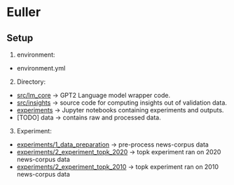 # Euller

## Setup

1. environment:

+ environment.yml


2. Directory:

+ [src/lm_core](https://github.com/Lawliet19189/Euller/tree/main/src/lm_core) -> GPT2 Language model wrapper code.
+ [src/insights](https://github.com/Lawliet19189/Euller/tree/main/src/insights) -> source code for computing insights out of validation data.
+ [experiments](https://github.com/Lawliet19189/Euller/tree/main/experiments) -> Jupyter notebooks containing experiments and outputs.
+ [TODO] data -> contains raw and processed data.


3. Experiment:

+ [experiments/1_data_preparation](https://github.com/Lawliet19189/Euller/blob/main/experiments/1_data_preparation.ipynb) -> pre-process news-corpus data
+ [experiments/2_experiment_topk_2020](https://github.com/Lawliet19189/Euller/blob/main/experiments/2_experiment_topk_2020.ipynb) -> topk experiment ran on 2020 news-corpus data
+ [experiments/2_experiment_topk_2010](https://github.com/Lawliet19189/Euller/blob/main/experiments/3_experiment_topk_2010.ipynb) -> topk experiment ran on 2010 news-corpus data
